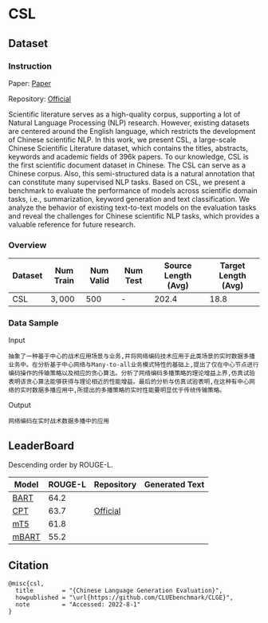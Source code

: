 # CSL

## Dataset

### Instruction

Paper: [Paper](https://arxiv.org/pdf/2209.05034v1.pdf)

Repository: [Official](https://github.com/CLUEbenchmark/CLGE)

Scientific literature serves as a high-quality corpus, supporting a lot of Natural Language Processing (NLP) research. However, existing datasets are centered around the English language, which restricts the development of Chinese scientific NLP. In this work, we present CSL, a large-scale Chinese Scientific Literature dataset, which contains the titles, abstracts, keywords and academic fields of 396k papers. To our knowledge, CSL is the first scientific document dataset in Chinese. The CSL can serve as a Chinese corpus. Also, this semi-structured data is a natural annotation that can constitute many supervised NLP tasks. Based on CSL, we present a benchmark to evaluate the performance of models across scientific domain tasks, i.e., summarization, keyword generation and text classification. We analyze the behavior of existing text-to-text models on the evaluation tasks and reveal the challenges for Chinese scientific NLP tasks, which provides a valuable reference for future research.

### Overview

| Dataset | Num Train | Num Valid | Num Test | Source Length (Avg) | Target Length (Avg) |
| ------- | --------- | --------- | -------- | ------------------- | ------------------- |
| CSL     | $3,000$   | $500$     | -        | 202.4               | 18.8                |

### Data Sample

Input
```
抽象了一种基于中心的战术应用场景与业务,并将网络编码技术应用于此类场景的实时数据多播业务中。在分析基于中心网络与Many-to-all业务模式特性的基础上,提出了仅在中心节点进行编码操作的传输策略以及相应的贪心算法。分析了网络编码多播策略的理论增益上界,仿真试验表明该贪心算法能够获得与理论相近的性能增益。最后的分析与仿真试验表明,在这种有中心网络的实时数据多播应用中,所提出的多播策略的实时性能要明显优于传统传输策略。
```
Output
```
网络编码在实时战术数据多播中的应用
```
## LeaderBoard

Descending order by ROUGE-L.

| Model                                         | ROUGE-L | Repository                                 | Generated Text |
| --------------------------------------------- | ------- | ------------------------------------------ | -------------- |
| [BART](https://arxiv.org/pdf/2109.05729.pdf)  | $64.2$  |                                            |                |
| [CPT](https://arxiv.org/pdf/2109.05729.pdf)   | $63.7$  | [Official](https://github.com/fastnlp/CPT) |                |
| [mT5](https://arxiv.org/pdf/2109.05729.pdf)   | $61.8$  |                                            |                |
| [mBART](https://arxiv.org/pdf/2109.05729.pdf) | $55.2$  |                                            |                |

## Citation

```
@misc{csl,
  title        = "{Chinese Language Generation Evaluation}",
  howpublished = "\url{https://github.com/CLUEbenchmark/CLGE}",
  note         = "Accessed: 2022-8-1"
}
```